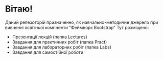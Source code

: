# Вітаю!
Даний репезоторій призначенно, як навчально-методичне джерело при вивченні освітньої компненти "Феймворк Bootstrap"
Тут розміщено:
- Презентації лекцій (папка Lectures)
- Завдання для практичних робіт (папка Pract)
- Завдання для лабораторних робіт (папка Labs)
- Завдання для самостійної роботи
